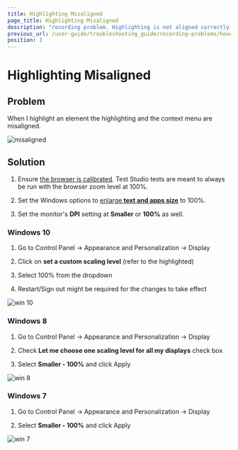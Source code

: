 ```yaml
---
title: Highlighting Misaligned
page_title: Highlighting Misaligned
description: "recording problem. Highlighting is not aligned correctly. Highlight element problem. Highlight element is misaligned."
previous_url: /user-guide/troubleshooting_guide/recording-problems/hover-over-highlighting-is-misaligned.aspx
position: 1
---
```

# Highlighting Misaligned

## Problem

When I highlight an element the highlighting and the context menu are misaligned.

![misaligned][1]

## Solution

1. Ensure <a href="/features/project-settings/browsers" target="_blank">the browser is calibrated</a>. Test Studio tests are meant to always be run with the browser zoom level at 100%.

2. Set the Windows options to <a href="https://support.microsoft.com/en-us/windows/make-text-and-apps-bigger-c3095a80-6edd-4779-9282-623c4d721d64" target="_blank">enlarge __text and apps size__</a> to 100%.

3. Set the monitor's **DPI** setting at **Smaller** or **100%** as well.

### Windows 10

1. Go to Control Panel -> Appearance and Personalization -> Display

2. Click on **set a custom scaling level** (refer to the highlighted)

3. Select 100% from the dropdown

4. Restart/Sign out might be required for the changes to take effect

![win 10][4]

### Windows 8

1. Go to Control Panel -> Appearance and Personalization -> Display

2. Check **Let me choose one scaling level for all my displays** check box

3. Select **Smaller - 100%** and click Apply

![win 8][2]

### Windows 7

1. Go to Control Panel -> Appearance and Personalization -> Display

2. Select **Smaller - 100%** and click Apply

![win 7][3]



[1]: /img/troubleshooting-guide/recording-problems-tg/highlighting-misaligned/fig1.png
[2]: /img/troubleshooting-guide/recording-problems-tg/highlighting-misaligned/fig2.png
[3]: /img/troubleshooting-guide/recording-problems-tg/highlighting-misaligned/fig3.png
[4]: /img/troubleshooting-guide/recording-problems-tg/highlighting-misaligned/fig4.png
